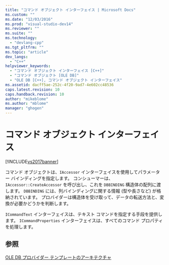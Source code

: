 ```yaml
---
title: "コマンド オブジェクト インターフェイス | Microsoft Docs"
ms.custom: ""
ms.date: "12/03/2016"
ms.prod: "visual-studio-dev14"
ms.reviewer: ""
ms.suite: ""
ms.technology: 
  - "devlang-cpp"
ms.tgt_pltfrm: ""
ms.topic: "article"
dev_langs: 
  - "C++"
helpviewer_keywords: 
  - "コマンド オブジェクト インターフェイス [C++]"
  - "コマンド オブジェクト [OLE DB]"
  - "OLE DB [C++], コマンド オブジェクト インターフェイス"
ms.assetid: dacff5ae-252c-4f20-9ad7-4e602cc48536
caps.latest.revision: 10
caps.handback.revision: 10
author: "mikeblome"
ms.author: "mblome"
manager: "ghogen"
---
```

# コマンド オブジェクト インターフェイス
[!INCLUDE[vs2017banner](../../assembler/inline/includes/vs2017banner.md)]

コマンド オブジェクトは、`IAccessor` インターフェイスを使用してパラメーター バインディングを指定します。  コンシューマーは、`IAccessor::CreateAccessor` を呼び出し、これを `DBBINDING` 構造体の配列に渡します。  `DBBINDING` には、列バインディングに関する情報 \(型や長さなど\) が格納されています。  プロバイダーは構造体を受け取って、データの転送方法と、変換が必要かどうかを判断します。  
  
 `ICommandText` インターフェイスは、テキスト コマンドを指定する手段を提供します。  `ICommandProperties` インターフェイスは、すべてのコマンド プロパティを処理します。  
  
## 参照  
 [OLE DB プロバイダー テンプレートのアーキテクチャ](../../data/oledb/ole-db-provider-template-architecture.md)